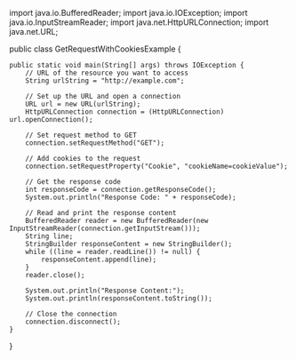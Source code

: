 import java.io.BufferedReader;
import java.io.IOException;
import java.io.InputStreamReader;
import java.net.HttpURLConnection;
import java.net.URL;

public class GetRequestWithCookiesExample {

    public static void main(String[] args) throws IOException {
        // URL of the resource you want to access
        String urlString = "http://example.com";

        // Set up the URL and open a connection
        URL url = new URL(urlString);
        HttpURLConnection connection = (HttpURLConnection) url.openConnection();

        // Set request method to GET
        connection.setRequestMethod("GET");

        // Add cookies to the request
        connection.setRequestProperty("Cookie", "cookieName=cookieValue");

        // Get the response code
        int responseCode = connection.getResponseCode();
        System.out.println("Response Code: " + responseCode);

        // Read and print the response content
        BufferedReader reader = new BufferedReader(new InputStreamReader(connection.getInputStream()));
        String line;
        StringBuilder responseContent = new StringBuilder();
        while ((line = reader.readLine()) != null) {
            responseContent.append(line);
        }
        reader.close();

        System.out.println("Response Content:");
        System.out.println(responseContent.toString());

        // Close the connection
        connection.disconnect();
    }
}
